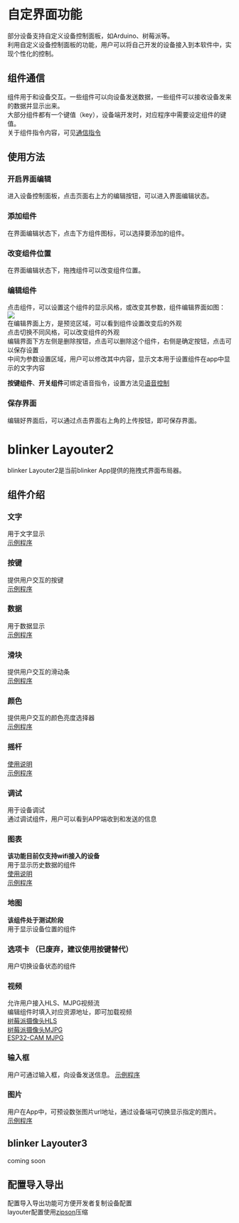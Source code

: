 # 自定界面功能  
部分设备支持自定义设备控制面板，如Arduino、树莓派等。  
利用自定义设备控制面板的功能，用户可以将自己开发的设备接入到本软件中，实现个性化的控制。  

## 组件通信  
组件用于和设备交互。一些组件可以向设备发送数据，一些组件可以接收设备发来的数据并显示出来。  
大部分组件都有一个键值（key），设备端开发时，对应程序中需要设定组件的键值。  
关于组件指令内容，可见[通信指令](https://diandeng.tech/doc/cmd)  

## 使用方法  
### 开启界面编辑  
进入设备控制面板，点击页面右上方的编辑按钮，可以进入界面编辑状态。  

### 添加组件  
在界面编辑状态下，点击下方组件图标，可以选择要添加的组件。  

### 改变组件位置  
在界面编辑状态下，拖拽组件可以改变组件位置。  

### 编辑组件  
点击组件，可以设置这个组件的显示风格，或改变其参数，组件编辑界面如图：  
![](../img/005/02-1.jpg)  
在编辑界面上方，是预览区域，可以看到组件设置改变后的外观  
点击切换不同风格，可以改变组件的外观  
编辑界面下方左侧是删除按钮，点击可以删除这个组件，右侧是确定按钮，点击可以保存设置  
中间为参数设置区域，用户可以修改其中内容，显示文本用于设置组件在app中显示的文字内容  

**按键组件**、**开关组件**可绑定语音指令，设置方法见[语音控制](https://diandeng.tech/doc/app-speech)  

### 保存界面  
编辑好界面后，可以通过点击界面右上角的上传按钮，即可保存界面。  


# blinker Layouter2  
blinker Layouter2是当前blinker App提供的拖拽式界面布局器。

## 组件介绍

### 文字  
用于文字显示  
[示例程序](https://github.com/blinker-iot/blinker-library/tree/master/examples/Blinker_Widgets/Blinker_TEXT)  

### 按键  
提供用户交互的按键  
[示例程序](https://github.com/blinker-iot/blinker-library/tree/master/examples/Blinker_Widgets/Blinker_Button)  

### 数据  
用于数据显示  
[示例程序](https://github.com/blinker-iot/blinker-library/tree/master/examples/Blinker_Widgets/Blinker_Number)  

### 滑块  
提供用户交互的滑动条  
[示例程序](https://github.com/blinker-iot/blinker-library/tree/master/examples/Blinker_Widgets/Blinker_Slider)  

### 颜色  
提供用户交互的颜色亮度选择器  
[示例程序](https://github.com/blinker-iot/blinker-library/tree/master/examples/Blinker_Widgets/Blinker_RGB)  

### 摇杆  
[使用说明](https://www.arduino.cn/thread-97065-1-2.html)  
[示例程序](https://github.com/blinker-iot/blinker-library/tree/master/examples/Blinker_Widgets/Blinker_Joystick)  

### 调试  
用于设备调试  
通过调试组件，用户可以看到APP端收到和发送的信息 

### 图表  
**该功能目前仅支持wifi接入的设备**  
用于显示历史数据的组件  
[使用说明](https://diandeng.tech/doc/cloud-storage)  
[示例程序](https://github.com/blinker-iot/blinker-library/blob/master/examples/Blinker_Cloud/Blinker_CLOUDDATA/CLOUDDATA_WiFi/CLOUDDATA_WiFi.ino)  

### 地图
**该组件处于测试阶段**    
用于显示设备位置的组件  

### 选项卡  （已废弃，建议使用按键替代）
用户切换设备状态的组件  


### 视频  
允许用户接入HLS、MJPG视频流  
编辑组件时填入对应资源地址，即可加载视频  
[树莓派摄像头HLS](https://www.arduino.cn/thread-93962-1-1.html)  
[树莓派摄像头MJPG](https://www.arduino.cn/thread-99577-1-1.html)  
[ESP32-CAM MJPG](https://www.arduino.cn/thread-99565-1-1.html)  

### 输入框  
用户可通过输入框，向设备发送信息。
[示例程序](https://github.com/blinker-iot/blinker-library/tree/master/examples/Blinker_Hello)  

### 图片  
用户在App中，可预设数张图片url地址，通过设备端可切换显示指定的图片。  
[示例程序](https://github.com/blinker-iot/blinker-library/blob/master/examples/Blinker_Widgets/Blinker_Image/Image_WiFi/Image_WiFi.ino)  

## blinker Layouter3  
coming soon  

## 配置导入导出  
配置导入导出功能可方便开发者复制设备配置  
layouter配置使用[zipson](https://github.com/jgranstrom/zipson)压缩  
